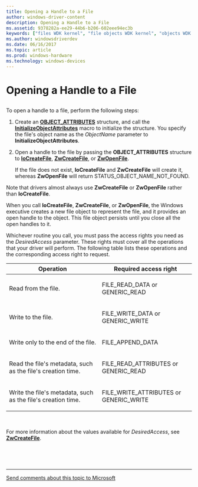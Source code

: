 ```yaml
---
title: Opening a Handle to a File
author: windows-driver-content
description: Opening a Handle to a File
ms.assetid: 9378282a-ee29-44b6-b206-602eee94ec3b
keywords: ["files WDK kernel", "file objects WDK kernel", "objects WDK file objects", "file handles WDK kernel", "handle to file WDK kernel", "opening handle to file"]
ms.author: windowsdriverdev
ms.date: 06/16/2017
ms.topic: article
ms.prod: windows-hardware
ms.technology: windows-devices
---
```


# Opening a Handle to a File


## <a href="" id="ddk-opening-a-handle-to-a-file-kg"></a>


To open a handle to a file, perform the following steps:

1.  Create an [**OBJECT\_ATTRIBUTES**](https://msdn.microsoft.com/library/windows/hardware/ff557749) structure, and call the [**InitializeObjectAttributes**](https://msdn.microsoft.com/library/windows/hardware/ff547804) macro to initialize the structure. You specify the file's object name as the *ObjectName* parameter to **InitializeObjectAttributes**.

2.  Open a handle to the file by passing the **OBJECT\_ATTRIBUTES** structure to [**IoCreateFile**](https://msdn.microsoft.com/library/windows/hardware/ff548418), [**ZwCreateFile**](https://msdn.microsoft.com/library/windows/hardware/ff566424), or [**ZwOpenFile**](https://msdn.microsoft.com/library/windows/hardware/ff567011).

    If the file does not exist, **IoCreateFile** and **ZwCreateFile** will create it, whereas **ZwOpenFile** will return STATUS\_OBJECT\_NAME\_NOT\_FOUND.

Note that drivers almost always use **ZwCreateFile** or **ZwOpenFile** rather than **IoCreateFile**.

When you call **IoCreateFile**, **ZwCreateFile**, or **ZwOpenFile**, the Windows executive creates a new file object to represent the file, and it provides an open handle to the object. This file object persists until you close all the open handles to it.

Whichever routine you call, you must pass the access rights you need as the *DesiredAccess* parameter. These rights must cover all the operations that your driver will perform. The following table lists these operations and the corresponding access right to request.

<table>
<colgroup>
<col width="50%" />
<col width="50%" />
</colgroup>
<thead>
<tr class="header">
<th>Operation</th>
<th>Required access right</th>
</tr>
</thead>
<tbody>
<tr class="odd">
<td><p>Read from the file.</p></td>
<td><p>FILE_READ_DATA or GENERIC_READ</p></td>
</tr>
<tr class="even">
<td><p>Write to the file.</p></td>
<td><p>FILE_WRITE_DATA or GENERIC_WRITE</p></td>
</tr>
<tr class="odd">
<td><p>Write only to the end of the file.</p></td>
<td><p>FILE_APPEND_DATA</p></td>
</tr>
<tr class="even">
<td><p>Read the file's metadata, such as the file's creation time.</p></td>
<td><p>FILE_READ_ATTRIBUTES or GENERIC_READ</p></td>
</tr>
<tr class="odd">
<td><p>Write the file's metadata, such as the file's creation time.</p></td>
<td><p>FILE_WRITE_ATTRIBUTES or GENERIC_WRITE</p></td>
</tr>
</tbody>
</table>

 

For more information about the values available for *DesiredAccess*, see [**ZwCreateFile**](https://msdn.microsoft.com/library/windows/hardware/ff566424).

 

 


--------------------
[Send comments about this topic to Microsoft](mailto:wsddocfb@microsoft.com?subject=Documentation%20feedback%20%5Bkernel\kernel%5D:%20Opening%20a%20Handle%20to%20a%20File%20%20RELEASE:%20%286/14/2017%29&body=%0A%0APRIVACY%20STATEMENT%0A%0AWe%20use%20your%20feedback%20to%20improve%20the%20documentation.%20We%20don't%20use%20your%20email%20address%20for%20any%20other%20purpose,%20and%20we'll%20remove%20your%20email%20address%20from%20our%20system%20after%20the%20issue%20that%20you're%20reporting%20is%20fixed.%20While%20we're%20working%20to%20fix%20this%20issue,%20we%20might%20send%20you%20an%20email%20message%20to%20ask%20for%20more%20info.%20Later,%20we%20might%20also%20send%20you%20an%20email%20message%20to%20let%20you%20know%20that%20we've%20addressed%20your%20feedback.%0A%0AFor%20more%20info%20about%20Microsoft's%20privacy%20policy,%20see%20http://privacy.microsoft.com/default.aspx. "Send comments about this topic to Microsoft")


